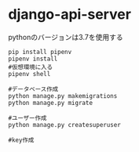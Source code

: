 # django-api-server

pythonのバージョンは3.7を使用する
```
pip install pipenv
pipenv install
#仮想環境に入る
pipenv shell

#データベース作成
python manage.py makemigrations
python manage.py migrate

#ユーザー作成
python manage.py createsuperuser

#key作成
```
